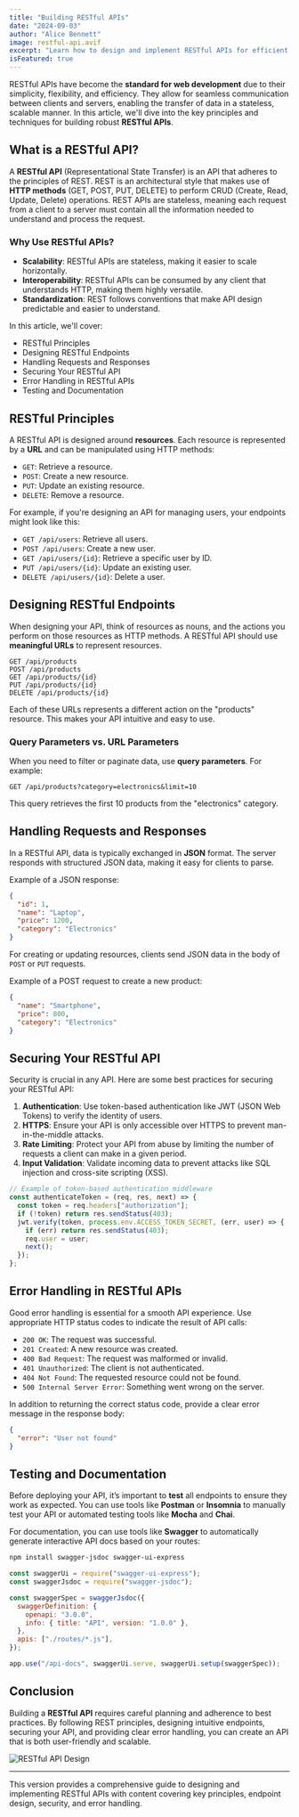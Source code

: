 ```yaml
---
title: "Building RESTful APIs"
date: "2024-09-03"
author: "Alice Bennett"
image: restful-api.avif
excerpt: "Learn how to design and implement RESTful APIs for efficient web development."
isFeatured: true
---
```


RESTful APIs have become the **standard for web development** due to their simplicity, flexibility, and efficiency. They allow for seamless communication between clients and servers, enabling the transfer of data in a stateless, scalable manner. In this article, we'll dive into the key principles and techniques for building robust **RESTful APIs**.

## What is a RESTful API?

A **RESTful API** (Representational State Transfer) is an API that adheres to the principles of REST. REST is an architectural style that makes use of **HTTP methods** (GET, POST, PUT, DELETE) to perform CRUD (Create, Read, Update, Delete) operations. REST APIs are stateless, meaning each request from a client to a server must contain all the information needed to understand and process the request.

### Why Use RESTful APIs?

- **Scalability**: RESTful APIs are stateless, making it easier to scale horizontally.
- **Interoperability**: RESTful APIs can be consumed by any client that understands HTTP, making them highly versatile.
- **Standardization**: REST follows conventions that make API design predictable and easier to understand.

In this article, we'll cover:

- RESTful Principles
- Designing RESTful Endpoints
- Handling Requests and Responses
- Securing Your RESTful API
- Error Handling in RESTful APIs
- Testing and Documentation

## RESTful Principles

A RESTful API is designed around **resources**. Each resource is represented by a **URL** and can be manipulated using HTTP methods:

- `GET`: Retrieve a resource.
- `POST`: Create a new resource.
- `PUT`: Update an existing resource.
- `DELETE`: Remove a resource.

For example, if you're designing an API for managing users, your endpoints might look like this:

- `GET /api/users`: Retrieve all users.
- `POST /api/users`: Create a new user.
- `GET /api/users/{id}`: Retrieve a specific user by ID.
- `PUT /api/users/{id}`: Update an existing user.
- `DELETE /api/users/{id}`: Delete a user.

## Designing RESTful Endpoints

When designing your API, think of resources as nouns, and the actions you perform on those resources as HTTP methods. A RESTful API should use **meaningful URLs** to represent resources.

```http
GET /api/products
POST /api/products
GET /api/products/{id}
PUT /api/products/{id}
DELETE /api/products/{id}
```

Each of these URLs represents a different action on the "products" resource. This makes your API intuitive and easy to use.

### Query Parameters vs. URL Parameters

When you need to filter or paginate data, use **query parameters**. For example:

```http
GET /api/products?category=electronics&limit=10
```

This query retrieves the first 10 products from the "electronics" category.

## Handling Requests and Responses

In a RESTful API, data is typically exchanged in **JSON** format. The server responds with structured JSON data, making it easy for clients to parse.

Example of a JSON response:

```json
{
  "id": 1,
  "name": "Laptop",
  "price": 1200,
  "category": "Electronics"
}
```

For creating or updating resources, clients send JSON data in the body of `POST` or `PUT` requests.

Example of a POST request to create a new product:

```json
{
  "name": "Smartphone",
  "price": 800,
  "category": "Electronics"
}
```

## Securing Your RESTful API

Security is crucial in any API. Here are some best practices for securing your RESTful API:

1. **Authentication**: Use token-based authentication like JWT (JSON Web Tokens) to verify the identity of users.
2. **HTTPS**: Ensure your API is only accessible over HTTPS to prevent man-in-the-middle attacks.
3. **Rate Limiting**: Protect your API from abuse by limiting the number of requests a client can make in a given period.
4. **Input Validation**: Validate incoming data to prevent attacks like SQL injection and cross-site scripting (XSS).

```js
// Example of token-based authentication middleware
const authenticateToken = (req, res, next) => {
  const token = req.headers["authorization"];
  if (!token) return res.sendStatus(403);
  jwt.verify(token, process.env.ACCESS_TOKEN_SECRET, (err, user) => {
    if (err) return res.sendStatus(403);
    req.user = user;
    next();
  });
};
```

## Error Handling in RESTful APIs

Good error handling is essential for a smooth API experience. Use appropriate HTTP status codes to indicate the result of API calls:

- `200 OK`: The request was successful.
- `201 Created`: A new resource was created.
- `400 Bad Request`: The request was malformed or invalid.
- `401 Unauthorized`: The client is not authenticated.
- `404 Not Found`: The requested resource could not be found.
- `500 Internal Server Error`: Something went wrong on the server.

In addition to returning the correct status code, provide a clear error message in the response body:

```json
{
  "error": "User not found"
}
```

## Testing and Documentation

Before deploying your API, it’s important to **test** all endpoints to ensure they work as expected. You can use tools like **Postman** or **Insomnia** to manually test your API or automated testing tools like **Mocha** and **Chai**.

For documentation, you can use tools like **Swagger** to automatically generate interactive API docs based on your routes:

```bash
npm install swagger-jsdoc swagger-ui-express
```

```js
const swaggerUi = require("swagger-ui-express");
const swaggerJsdoc = require("swagger-jsdoc");

const swaggerSpec = swaggerJsdoc({
  swaggerDefinition: {
    openapi: "3.0.0",
    info: { title: "API", version: "1.0.0" },
  },
  apis: ["./routes/*.js"],
});

app.use("/api-docs", swaggerUi.serve, swaggerUi.setup(swaggerSpec));
```

## Conclusion

Building a **RESTful API** requires careful planning and adherence to best practices. By following REST principles, designing intuitive endpoints, securing your API, and providing clear error handling, you can create an API that is both user-friendly and scalable.

![RESTful API Design](/images/posts/building-restful-apis/restful-api1.avif)

---

This version provides a comprehensive guide to designing and implementing RESTful APIs with content covering key principles, endpoint design, security, and error handling.
